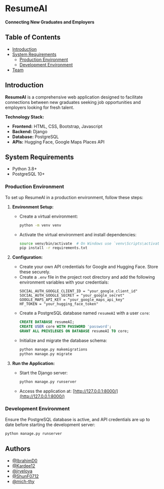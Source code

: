 # ResumeAI
**Connecting New Graduates and Employers**

## Table of Contents
- [Introduction](#introduction)
- [System Requirements](#system-requirements)
  - [Production Environment](#production-environment)
  - [Development Environment](#development-environment)
- [Team](#team)

## Introduction
**ResumeAI** is a comprehensive web application designed to facilitate connections between new graduates seeking job opportunities and employers looking for fresh talent. 

**Technology Stack:**
- **Frontend:** HTML, CSS, Bootstrap, Javascript
- **Backend:** Django
- **Database:** PostgreSQL
- **APIs:** Hugging Face, Google Maps Places API

## System Requirements
- Python 3.8+
- PostgreSQL 10+

### Production Environment
To set up ResumeAI in a production environment, follow these steps:

1. **Environment Setup:**
   - Create a virtual environment:
     ```bash
     python -m venv venv
     ```
   - Activate the virtual environment and install dependencies:
     ```bash
     source venv/bin/activate  # On Windows use `venv\Scripts\activate`
     pip install -r requirements.txt
     ```

2. **Configuration:**
   - Create your own API credentials for Google and Hugging Face. Store these securely.
   - Create a `.env` file in the project root directory and add the following environment variables with your credentials:
     ```plaintext
     SOCIAL_AUTH_GOOGLE_CLIENT_ID = "your_google_client_id"
     SOCIAL_AUTH_GOOGLE_SECRET = "your_google_secret"
     GOOGLE_MAPS_API_KEY = "your_google_maps_api_key"
     HF_TOKEN = "your_hugging_face_token"
     ```
   - Create a PostgreSQL database named `resumeAI` with a user `core`:
     ```sql
     CREATE DATABASE resumeAI;
     CREATE USER core WITH PASSWORD 'password';
     GRANT ALL PRIVILEGES ON DATABASE resumeAI TO core;
     ```
   - Initialize and migrate the database schema:
     ```bash
     python manage.py makemigrations
     python manage.py migrate
     ```

3. **Run the Application:**
   - Start the Django server:
     ```bash
     python manage.py runserver
     ```
   - Access the application at: [http://127.0.0.1:8000/](http://127.0.0.1:8000/)

### Development Environment
Ensure the PostgreSQL database is active, and API credentials are up to date before starting the development server:
```bash
python manage.py runserver
```

## Authors
- [@IbrahimD0](https://github.com/Ibrahimd0)
- [@Kardee12](https://github.com/Kardee12)
- [@jrveloya](https://github.com/jrveloya)
- [@ShunF0712](https://github.com/ShunF0712)
- [@mich-thy](https://github.com/mich-thy)
